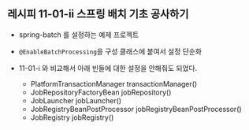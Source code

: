 ## 레시피 11-01-ii 스프링 배치 기초 공사하기

* spring-batch 를 설정하는 예제 프로젝트

* `@EnableBatchProcessing`을 구성 클래스에 붙여서 설정 단순화

* 11-01-i 와 비교해서 아래 빈들에 대한 설정을 안해줘도 되었다.

  * PlatformTransactionManager transactionManager()
  * JobRepositoryFactoryBean jobRepository()
  * JobLauncher jobLauncher()
  * JobRegistryBeanPostProcessor jobRegistryBeanPostProcessor()
  * JobRegistry jobRegistry()

  

